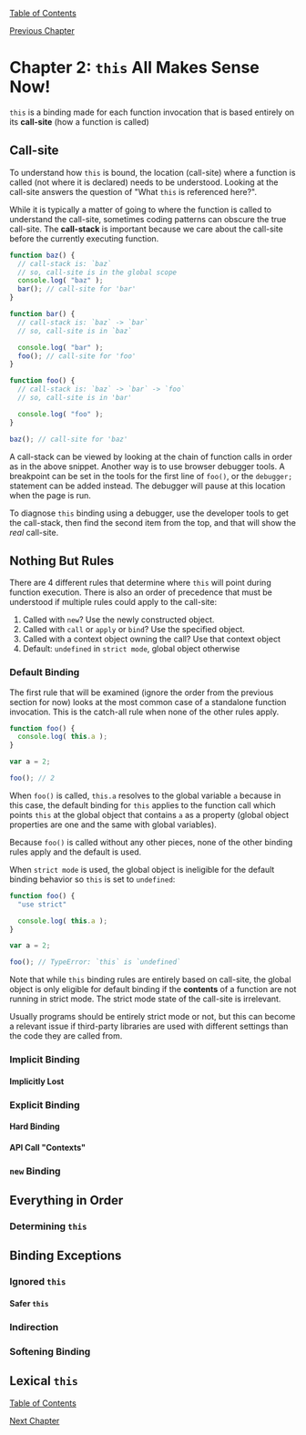 [Table of Contents](_toc.md)

[Previous Chapter](ch1.md)

# Chapter 2: `this` All Makes Sense Now! #
`this` is a binding made for each function invocation that is based entirely
on its **call-site** (how a function is called)

## Call-site ##
To understand how `this` is bound, the location (call-site) where a function
is called (not where it is declared) needs to be understood.  Looking at
the call-site answers the question of "What `this` is referenced here?".

While it is typically a matter of going to where the function is called to
understand the call-site, sometimes coding patterns can obscure the true
call-site.  The **call-stack** is important because we care about the call-site
before the currently executing function.

```js
function baz() {
  // call-stack is: `baz`
  // so, call-site is in the global scope
  console.log( "baz" );
  bar(); // call-site for 'bar'
}

function bar() {
  // call-stack is: `baz` -> `bar`
  // so, call-site is in `baz`

  console.log( "bar" );
  foo(); // call-site for 'foo'
}

function foo() {
  // call-stack is: `baz` -> `bar` -> `foo`
  // so, call-site is in 'bar'

  console.log( "foo" );
}

baz(); // call-site for 'baz'
```

A call-stack can be viewed by looking at the chain of function calls in
order as in the above snippet. Another way is to use browser debugger tools.
A breakpoint can be set in the tools for the first line of `foo()`, or the
`debugger;` statement can be added instead.  The debugger will pause at this
location when the page is run.  

To diagnose `this` binding using a debugger, use the developer tools to get
the call-stack, then find the second item from the top, and that will show the
*real* call-site.

## Nothing But Rules ##
There are 4 different rules that determine where `this` will
point during function execution.  There is also an order of
precedence that must be understood if multiple rules could
apply to the call-site:

1. Called with `new`? Use the newly constructed object.
2. Called with `call` or `apply` or `bind`? Use the specified
object.
3. Called with a context object owning the call? Use that
context object
4. Default: `undefined` in `strict mode`, global object
otherwise

### Default Binding ###
The first rule that will be examined (ignore the order from
the previous section for now) looks at the most common case
of a standalone function invocation.  This is the catch-all rule
when none of the other rules apply.

```js
function foo() {
  console.log( this.a );
}

var a = 2;

foo(); // 2
```

When `foo()` is called, `this.a` resolves to the global variable
`a` because in this case, the default binding for `this` applies
to the function call which points `this` at the global object
that contains `a` as a property (global object properties are
one and the same with global variables).

Because `foo()` is called without any other pieces, none of the
other binding rules apply and the default is used.

When `strict mode` is used, the global object is ineligible for
the default binding behavior so `this` is set to `undefined`:

```js
function foo() {
  "use strict"

  console.log( this.a );
}

var a = 2;

foo(); // TypeError: `this` is `undefined`
```

Note that while `this` binding rules are entirely based on
call-site, the global object is only eligible for default
binding if the **contents** of a function are not running
in strict mode.  The strict mode state of the call-site is
irrelevant.

Usually programs should be entirely strict mode or not, but
this can become a relevant issue if third-party libraries are
used with different settings than the code they are called from.

### Implicit Binding ###

#### Implicitly Lost ####

### Explicit Binding ###

#### Hard Binding ####

#### API Call "Contexts" ####

### `new` Binding ###

## Everything in Order ##

### Determining `this` ###

## Binding Exceptions ##

### Ignored `this` ###

#### Safer `this` ####

### Indirection ###

### Softening Binding ###

## Lexical `this` ##

[Table of Contents](_toc.md)

[Next Chapter](ch3.md)
